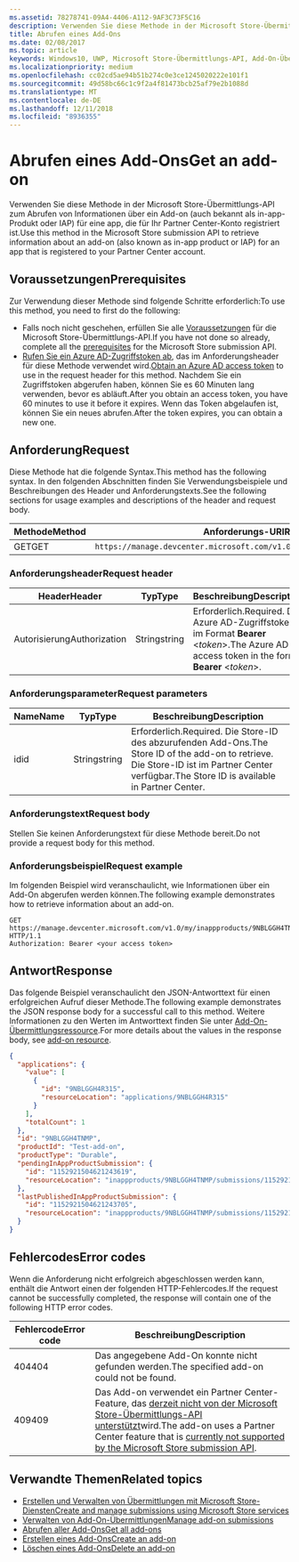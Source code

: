 ```yaml
---
ms.assetid: 78278741-09A4-4406-A112-9AF3C73F5C16
description: Verwenden Sie diese Methode in der Microsoft Store-Übermittlungs-API zum Abrufen von Informationen über ein Add-on für eine app, die für Ihr Partner Center-Konto registriert ist.
title: Abrufen eines Add-Ons
ms.date: 02/08/2017
ms.topic: article
keywords: Windows10, UWP, Microsoft Store-Übermittlungs-API, Add-On-Übermittlung, In-App-Produkt, IAP
ms.localizationpriority: medium
ms.openlocfilehash: cc02cd5ae94b51b274c0e3ce1245020222e101f1
ms.sourcegitcommit: 49d58bc66c1c9f2a4f81473bcb25af79e2b1088d
ms.translationtype: MT
ms.contentlocale: de-DE
ms.lasthandoff: 12/11/2018
ms.locfileid: "8936355"
---
```

# <a name="get-an-add-on"></a><span data-ttu-id="2e457-104">Abrufen eines Add-Ons</span><span class="sxs-lookup"><span data-stu-id="2e457-104">Get an add-on</span></span>

<span data-ttu-id="2e457-105">Verwenden Sie diese Methode in der Microsoft Store-Übermittlungs-API zum Abrufen von Informationen über ein Add-on (auch bekannt als in-app-Produkt oder IAP) für eine app, die für Ihr Partner Center-Konto registriert ist.</span><span class="sxs-lookup"><span data-stu-id="2e457-105">Use this method in the Microsoft Store submission API to retrieve information about an add-on (also known as in-app product or IAP) for an app that is registered to your Partner Center account.</span></span>

## <a name="prerequisites"></a><span data-ttu-id="2e457-106">Voraussetzungen</span><span class="sxs-lookup"><span data-stu-id="2e457-106">Prerequisites</span></span>

<span data-ttu-id="2e457-107">Zur Verwendung dieser Methode sind folgende Schritte erforderlich:</span><span class="sxs-lookup"><span data-stu-id="2e457-107">To use this method, you need to first do the following:</span></span>

* <span data-ttu-id="2e457-108">Falls noch nicht geschehen, erfüllen Sie alle [Voraussetzungen](create-and-manage-submissions-using-windows-store-services.md#prerequisites) für die Microsoft Store-Übermittlungs-API.</span><span class="sxs-lookup"><span data-stu-id="2e457-108">If you have not done so already, complete all the [prerequisites](create-and-manage-submissions-using-windows-store-services.md#prerequisites) for the Microsoft Store submission API.</span></span>
* <span data-ttu-id="2e457-109">[Rufen Sie ein Azure AD-Zugriffstoken ab](create-and-manage-submissions-using-windows-store-services.md#obtain-an-azure-ad-access-token), das im Anforderungsheader für diese Methode verwendet wird.</span><span class="sxs-lookup"><span data-stu-id="2e457-109">[Obtain an Azure AD access token](create-and-manage-submissions-using-windows-store-services.md#obtain-an-azure-ad-access-token) to use in the request header for this method.</span></span> <span data-ttu-id="2e457-110">Nachdem Sie ein Zugriffstoken abgerufen haben, können Sie es 60 Minuten lang verwenden, bevor es abläuft.</span><span class="sxs-lookup"><span data-stu-id="2e457-110">After you obtain an access token, you have 60 minutes to use it before it expires.</span></span> <span data-ttu-id="2e457-111">Wenn das Token abgelaufen ist, können Sie ein neues abrufen.</span><span class="sxs-lookup"><span data-stu-id="2e457-111">After the token expires, you can obtain a new one.</span></span>

## <a name="request"></a><span data-ttu-id="2e457-112">Anforderung</span><span class="sxs-lookup"><span data-stu-id="2e457-112">Request</span></span>

<span data-ttu-id="2e457-113">Diese Methode hat die folgende Syntax.</span><span class="sxs-lookup"><span data-stu-id="2e457-113">This method has the following syntax.</span></span> <span data-ttu-id="2e457-114">In den folgenden Abschnitten finden Sie Verwendungsbeispiele und Beschreibungen des Header und Anforderungstexts.</span><span class="sxs-lookup"><span data-stu-id="2e457-114">See the following sections for usage examples and descriptions of the header and request body.</span></span>

| <span data-ttu-id="2e457-115">Methode</span><span class="sxs-lookup"><span data-stu-id="2e457-115">Method</span></span> | <span data-ttu-id="2e457-116">Anforderungs-URI</span><span class="sxs-lookup"><span data-stu-id="2e457-116">Request URI</span></span>                                                      |
|--------|------------------------------------------------------------------|
| <span data-ttu-id="2e457-117">GET</span><span class="sxs-lookup"><span data-stu-id="2e457-117">GET</span></span>    | ```https://manage.devcenter.microsoft.com/v1.0/my/inappproducts/{inAppProductId}``` |


### <a name="request-header"></a><span data-ttu-id="2e457-118">Anforderungsheader</span><span class="sxs-lookup"><span data-stu-id="2e457-118">Request header</span></span>

| <span data-ttu-id="2e457-119">Header</span><span class="sxs-lookup"><span data-stu-id="2e457-119">Header</span></span>        | <span data-ttu-id="2e457-120">Typ</span><span class="sxs-lookup"><span data-stu-id="2e457-120">Type</span></span>   | <span data-ttu-id="2e457-121">Beschreibung</span><span class="sxs-lookup"><span data-stu-id="2e457-121">Description</span></span>                                                                 |
|---------------|--------|-----------------------------------------------------------------------------|
| <span data-ttu-id="2e457-122">Autorisierung</span><span class="sxs-lookup"><span data-stu-id="2e457-122">Authorization</span></span> | <span data-ttu-id="2e457-123">String</span><span class="sxs-lookup"><span data-stu-id="2e457-123">string</span></span> | <span data-ttu-id="2e457-124">Erforderlich.</span><span class="sxs-lookup"><span data-stu-id="2e457-124">Required.</span></span> <span data-ttu-id="2e457-125">Das Azure AD-Zugriffstoken im Format **Bearer** &lt;*token*&gt;.</span><span class="sxs-lookup"><span data-stu-id="2e457-125">The Azure AD access token in the form **Bearer** &lt;*token*&gt;.</span></span> |


### <a name="request-parameters"></a><span data-ttu-id="2e457-126">Anforderungsparameter</span><span class="sxs-lookup"><span data-stu-id="2e457-126">Request parameters</span></span>

| <span data-ttu-id="2e457-127">Name</span><span class="sxs-lookup"><span data-stu-id="2e457-127">Name</span></span>        | <span data-ttu-id="2e457-128">Typ</span><span class="sxs-lookup"><span data-stu-id="2e457-128">Type</span></span>   | <span data-ttu-id="2e457-129">Beschreibung</span><span class="sxs-lookup"><span data-stu-id="2e457-129">Description</span></span>                                                                 |
|---------------|--------|-----------------------------------------------------------------------------|
| <span data-ttu-id="2e457-130">id</span><span class="sxs-lookup"><span data-stu-id="2e457-130">id</span></span> | <span data-ttu-id="2e457-131">String</span><span class="sxs-lookup"><span data-stu-id="2e457-131">string</span></span> | <span data-ttu-id="2e457-132">Erforderlich.</span><span class="sxs-lookup"><span data-stu-id="2e457-132">Required.</span></span> <span data-ttu-id="2e457-133">Die Store-ID des abzurufenden Add-Ons.</span><span class="sxs-lookup"><span data-stu-id="2e457-133">The Store ID of the add-on to retrieve.</span></span> <span data-ttu-id="2e457-134">Die Store-ID ist im Partner Center verfügbar.</span><span class="sxs-lookup"><span data-stu-id="2e457-134">The Store ID is available in Partner Center.</span></span>  |


### <a name="request-body"></a><span data-ttu-id="2e457-135">Anforderungstext</span><span class="sxs-lookup"><span data-stu-id="2e457-135">Request body</span></span>

<span data-ttu-id="2e457-136">Stellen Sie keinen Anforderungstext für diese Methode bereit.</span><span class="sxs-lookup"><span data-stu-id="2e457-136">Do not provide a request body for this method.</span></span>


### <a name="request-example"></a><span data-ttu-id="2e457-137">Anforderungsbeispiel</span><span class="sxs-lookup"><span data-stu-id="2e457-137">Request example</span></span>

<span data-ttu-id="2e457-138">Im folgenden Beispiel wird veranschaulicht, wie Informationen über ein Add-On abgerufen werden können.</span><span class="sxs-lookup"><span data-stu-id="2e457-138">The following example demonstrates how to retrieve information about an add-on.</span></span>

```
GET https://manage.devcenter.microsoft.com/v1.0/my/inappproducts/9NBLGGH4TNMP HTTP/1.1
Authorization: Bearer <your access token>
```

## <a name="response"></a><span data-ttu-id="2e457-139">Antwort</span><span class="sxs-lookup"><span data-stu-id="2e457-139">Response</span></span>

<span data-ttu-id="2e457-140">Das folgende Beispiel veranschaulicht den JSON-Antworttext für einen erfolgreichen Aufruf dieser Methode.</span><span class="sxs-lookup"><span data-stu-id="2e457-140">The following example demonstrates the JSON response body for a successful call to this method.</span></span> <span data-ttu-id="2e457-141">Weitere Informationen zu den Werten im Antworttext finden Sie unter [Add-On-Übermittlungsressource](manage-add-ons.md#add-on-object).</span><span class="sxs-lookup"><span data-stu-id="2e457-141">For more details about the values in the response body, see [add-on resource](manage-add-ons.md#add-on-object).</span></span>

```json
{
  "applications": {
    "value": [
      {
        "id": "9NBLGGH4R315",
        "resourceLocation": "applications/9NBLGGH4R315"
      }
    ],
    "totalCount": 1
  },
  "id": "9NBLGGH4TNMP",
  "productId": "Test-add-on",
  "productType": "Durable",
  "pendingInAppProductSubmission": {
    "id": "1152921504621243619",
    "resourceLocation": "inappproducts/9NBLGGH4TNMP/submissions/1152921504621243619"
  },
  "lastPublishedInAppProductSubmission": {
    "id": "1152921504621243705",
    "resourceLocation": "inappproducts/9NBLGGH4TNMP/submissions/1152921504621243705"
  }
}
```

## <a name="error-codes"></a><span data-ttu-id="2e457-142">Fehlercodes</span><span class="sxs-lookup"><span data-stu-id="2e457-142">Error codes</span></span>

<span data-ttu-id="2e457-143">Wenn die Anforderung nicht erfolgreich abgeschlossen werden kann, enthält die Antwort einen der folgenden HTTP-Fehlercodes.</span><span class="sxs-lookup"><span data-stu-id="2e457-143">If the request cannot be successfully completed, the response will contain one of the following HTTP error codes.</span></span>

| <span data-ttu-id="2e457-144">Fehlercode</span><span class="sxs-lookup"><span data-stu-id="2e457-144">Error code</span></span> |  <span data-ttu-id="2e457-145">Beschreibung</span><span class="sxs-lookup"><span data-stu-id="2e457-145">Description</span></span>   |
|--------|------------------|
| <span data-ttu-id="2e457-146">404</span><span class="sxs-lookup"><span data-stu-id="2e457-146">404</span></span>  | <span data-ttu-id="2e457-147">Das angegebene Add-On konnte nicht gefunden werden.</span><span class="sxs-lookup"><span data-stu-id="2e457-147">The specified add-on could not be found.</span></span> |
| <span data-ttu-id="2e457-148">409</span><span class="sxs-lookup"><span data-stu-id="2e457-148">409</span></span>  | <span data-ttu-id="2e457-149">Das Add-on verwendet ein Partner Center-Feature, das [derzeit nicht von der Microsoft Store-Übermittlungs-API unterstützt](create-and-manage-submissions-using-windows-store-services.md#not_supported)wird.</span><span class="sxs-lookup"><span data-stu-id="2e457-149">The add-on uses a Partner Center feature that is [currently not supported by the Microsoft Store submission API](create-and-manage-submissions-using-windows-store-services.md#not_supported).</span></span>  |


## <a name="related-topics"></a><span data-ttu-id="2e457-150">Verwandte Themen</span><span class="sxs-lookup"><span data-stu-id="2e457-150">Related topics</span></span>

* [<span data-ttu-id="2e457-151">Erstellen und Verwalten von Übermittlungen mit Microsoft Store-Diensten</span><span class="sxs-lookup"><span data-stu-id="2e457-151">Create and manage submissions using Microsoft Store services</span></span>](create-and-manage-submissions-using-windows-store-services.md)
* [<span data-ttu-id="2e457-152">Verwalten von Add-On-Übermittlungen</span><span class="sxs-lookup"><span data-stu-id="2e457-152">Manage add-on submissions</span></span>](manage-add-on-submissions.md)
* [<span data-ttu-id="2e457-153">Abrufen aller Add-Ons</span><span class="sxs-lookup"><span data-stu-id="2e457-153">Get all add-ons</span></span>](get-all-add-ons.md)
* [<span data-ttu-id="2e457-154">Erstellen eines Add-Ons</span><span class="sxs-lookup"><span data-stu-id="2e457-154">Create an add-on</span></span>](create-an-add-on.md)
* [<span data-ttu-id="2e457-155">Löschen eines Add-Ons</span><span class="sxs-lookup"><span data-stu-id="2e457-155">Delete an add-on</span></span>](delete-an-add-on.md)
